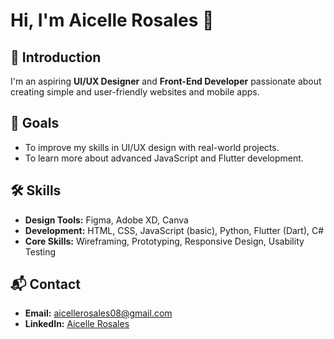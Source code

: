 # Hi, I'm Aicelle Rosales 👋

## 🌟 Introduction
I'm an aspiring **UI/UX Designer** and **Front-End Developer** passionate about creating simple and user-friendly websites and mobile apps.

## 🎯 Goals
- To improve my skills in UI/UX design with real-world projects.
- To learn more about advanced JavaScript and Flutter development.

## 🛠 Skills
- **Design Tools:** Figma, Adobe XD, Canva  
- **Development:** HTML, CSS, JavaScript (basic), Python, Flutter (Dart), C#  
- **Core Skills:** Wireframing, Prototyping, Responsive Design, Usability Testing  

## 📬 Contact
- **Email:** aicellerosales08@gmail.com  
- **LinkedIn:** [Aicelle Rosales](https://www.linkedin.com/in/aicelle-rosales-66298537b)
